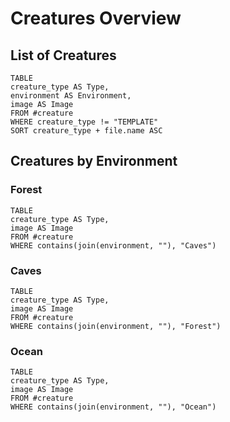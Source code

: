 # Creatures Overview
## List of Creatures
```dataview
TABLE
creature_type AS Type,
environment AS Environment,
image AS Image
FROM #creature
WHERE creature_type != "TEMPLATE"
SORT creature_type + file.name ASC
```
## Creatures by Environment
### Forest
```dataview
TABLE
creature_type AS Type,
image AS Image
FROM #creature
WHERE contains(join(environment, ""), "Caves")
```
### Caves
```dataview
TABLE
creature_type AS Type,
image AS Image
FROM #creature
WHERE contains(join(environment, ""), "Forest")
```
### Ocean
```dataview
TABLE
creature_type AS Type,
image AS Image
FROM #creature
WHERE contains(join(environment, ""), "Ocean")
```
